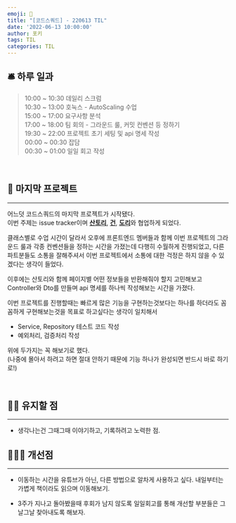 ```yaml
---
emoji: 📝
title: "[코드스쿼드] - 220613 TIL"
date: '2022-06-13 10:00:00'
author: 포키
tags: TIL
categories: TIL
---
```



## 🛎 **하루 일과**

> 10:00 ~ 10:30 데일리 스크럼  
> 10:30 ~ 13:00 호눅스 - AutoScaling 수업  
> 15:00 ~ 17:00 요구사항 분석  
> 17:00 ~ 18:00 팀 회의 - 그라운드 룰, 커밋 컨벤션 등 정하기  
> 19:30 ~ 22:00 프로젝트 초기 세팅 및 api 명세 작성  
> 00:00 ~ 00:30 잡담  
> 00:30 ~ 01:00 일일 회고 작성

<br>

## **🤝 마지막 프로젝트**
---

어느덧 코드스쿼드의 마지막 프로젝트가 시작됐다.  
이번 주제는 issue tracker이며 [**산토리**](https://github.com/seyoung755), [**건**](https://github.com/ldldz), [**도리**](https://github.com/kimyouknow)와 협업하게 되었다.

클래스별로 수업 시간이 달라서 오후에 프론트엔드 멤버들과 함께 이번 프로젝트의 그라운드 룰과 각종 컨벤션들을 정하는 시간을 가졌는데 
다행히 수월하게 진행되었고, 다른 파트분들도 소통을 잘해주셔서 이번 프로젝트에서 소통에 대한 걱정은 하지 않을 수 있겠다는 생각이 들었다.

이후에는 산토리와 함께 페이지별 어떤 정보들을 반환해줘야 할지 고민해보고 Controller와 Dto를 만들며 api 명세를 하나씩 작성해보는 시간을 가졌다. 

이번 프로젝트를 진행할때는 빠르게 많은 기능을 구현하는것보다는 하나를 하더라도 꼼꼼하게 구현해보는것을 목표로 하고싶다는 생각이 일치해서 

- Service, Repository 테스트 코드 작성
- 예외처리, 검증처리 작성

위에 두가지는 꼭 해보기로 했다.  
(나중에 몰아서 하려고 하면 절대 안하기 때문에 기능 하나가 완성되면 반드시 바로 하기로!)

<br>

## **🚴🏻 유지할 점**
---

- 생각나는건 그때그때 이야기하고, 기록하려고 노력한 점.

## **💁🏻‍♂️ 개선점**
---

- 이동하는 시간을 유튜브가 아닌, 다른 방법으로 알차게 사용하고 싶다. 내일부터는 가볍게 책이라도 읽으며 이동해보기.

- 3주가 지나고 돌아봤을때 후회가 남지 않도록 일일회고를 통해 개선할 부분들은 그날그날 찾아내도록 해보자.

```toc
```